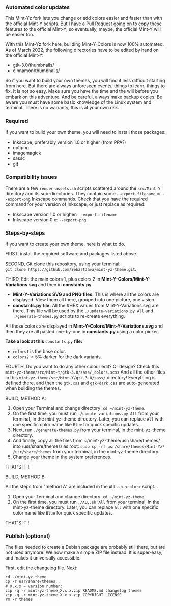 
### Automated color updates
This Mint-Yz fork lets you change or add colors easier and faster than with the official Mint-Y scripts. But I have a Pull Request going on to copy these features to the official Mint-Y, so eventually, maybe, the official Mint-Y will be easier too.

With this Mint-Yz fork here, building Mint-Y-Colors is now 100% automated. As of March 2022, the following directories have to be edited by hand on the official Mint-Y:

  * gtk-3.0/thumbnails/  
  * cinnamon/thumbnails/  

So if you want to build your own themes, you will find it less difficult starting from here. But there are always unforeseen events, things to learn, things to fix. It is not so easy. Make sure you have the time and the will before you embark on this adventure. And be careful, always make backup copies. Be aware you must have some basic knowledge of the Linux system and terminal. There is no warranty, this is at your own risk.

### Required
If you want to build your own theme, you will need to install those packages:
 
  * Inkscape, preferably version 1.0 or higher (from PPA?)
  * optipng
  * imagemagick
  * sassc
  * git

### Compatibility issues
There are a few `render-assets.sh` scripts scattered around the `src/Mint-Y` directory and its sub-directories. They contain some `--export-filename` or `--export-png` Inkscape commands. Check that you have the required command for your version of Inkscape, or just replace as required:
 
  * Inkscape version 1.0 or higher: `--export-filename`  
  * Inkscape version 0.x: `--export-png`

### Steps-by-steps
If you want to create your own theme, here is what to do.

FIRST, install the required software and packages listed above.

SECOND, Git clone this repository, using your terminal:  
`git clone https://github.com/SebastJava/mint-yz-theme.git`.

THIRD, Edit the main colors 1, plus colors 2 in **Mint-Y-Colors/Mint-Y-Variations.svg** and then in **constants.py**

* **Mint-Y-Variations SVG and PNG files:** This is where all the colors are displayed. View them all there, grouped into one picture, one vision.
* **constants.py file:** All the #HEX values from Mint-Y-Variations.svg are there. This file will be used by the `./update-variations.py All` and `./generate-themes.py` scripts to re-create everything.

All those colors are displayed in **Mint-Y-Colors/Mint-Y-Variations.svg** and then they are all pasted one-by-one in **constants.py** using a color picker.

**Take a look at this** `constants.py` **file:**

* `colors1` is the base color.
* `colors2` ≅ 5% darker for the dark variants.

FOURTH, Do you want to do any other colour edit? Or design? Check this `mint-yz-theme/src/Mint-Y/gtk-3.0/sass/_colors.scss` And all the other files in this `mint-yz-theme/src/Mint-Y/gtk-3.0/sass/` directory! Everything is defined there, and then the `gtk.css` and `gtk-dark.css` are auto-generated when building the themes.

BUILD, METHOD A:

1. Open your Terminal and change directory: `cd ~/mint-yz-theme`.
1. On the first time, you must run `./update-variations.py All` from your terminal, in the mint-yz-theme directory. Later, you can replace `All` with one specific color name like `Blue` for quick specific updates.
1. Next, run `./generate-themes.py` from your terminal, in the mint-yz-theme directory.
1. And finally, copy all the files from ~/mint-yz-theme/usr/share/themes/ into /usr/share/themes/ as root: `sudo cp -rf usr/share/themes/Mint-Yz* /usr/share/themes` from your terminal, in the mint-yz-theme directory.
1. Change your theme in the system preferences.

THAT'S IT !

BUILD, METHOD B:

All the steps from "method A" are included in the `ALL.sh <color>` script...

1. Open your Terminal and change directory: `cd ~/mint-yz-theme`.
1. On the first time, you must run `./ALL.sh All` from your terminal, in the mint-yz-theme directory. Later, you can replace `All` with one specific color name like `Blue` for quick specific updates.

THAT'S IT !

### Publish (optional)
The files needed to create a Debian package are probably still there, but are not used anymore. We now make a simple ZIP file instead. It is super-easy, and makes it universally accessible.

First, edit the changelog file. Next:
```
cd ~/mint-yz-theme
cp -r usr/share/themes .
# X.x.x = version number:
zip -q -r mint-yz-theme_X.x.x.zip README.md changelog themes
zip -q -r mint-yz-theme_X.x.x.zip COPYRIGHT LICENSE
rm -r themes
```

